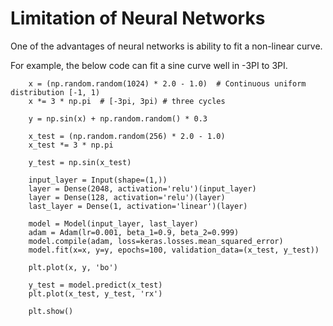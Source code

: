 # Limitation of Neural Networks

One of the advantages of neural networks is ability to fit a non-linear curve.

For example, the below code can fit a sine curve well in -3PI to 3PI. 

```
    x = (np.random.random(1024) * 2.0 - 1.0)  # Continuous uniform distribution [-1, 1)
    x *= 3 * np.pi  # [-3pi, 3pi) # three cycles

    y = np.sin(x) + np.random.random() * 0.3

    x_test = (np.random.random(256) * 2.0 - 1.0)
    x_test *= 3 * np.pi

    y_test = np.sin(x_test)

    input_layer = Input(shape=(1,))
    layer = Dense(2048, activation='relu')(input_layer)
    layer = Dense(128, activation='relu')(layer)
    last_layer = Dense(1, activation='linear')(layer)

    model = Model(input_layer, last_layer)
    adam = Adam(lr=0.001, beta_1=0.9, beta_2=0.999)
    model.compile(adam, loss=keras.losses.mean_squared_error)
    model.fit(x=x, y=y, epochs=100, validation_data=(x_test, y_test))

    plt.plot(x, y, 'bo')

    y_test = model.predict(x_test)
    plt.plot(x_test, y_test, 'rx')

    plt.show()
```

